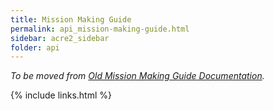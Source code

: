 ```yaml
---
title: Mission Making Guide
permalink: api_mission-making-guide.html
sidebar: acre2_sidebar
folder: api
---
```


_To be moved from [Old Mission Making Guide Documentation](http://acre.idi-systems.com/api/examples.html)._

{% include links.html %}
